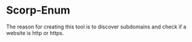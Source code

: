 # Scorp-Enum
 The reason for creating this tool is to discover subdomains and check if a website is http or https.
